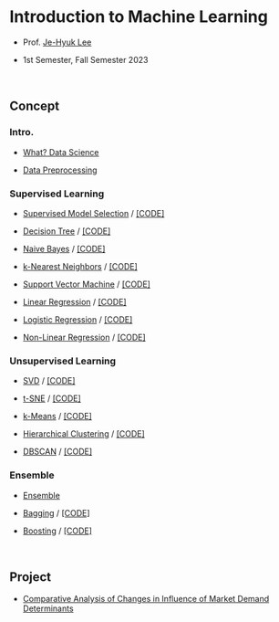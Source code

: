 # Introduction to Machine Learning

- Prof. [Je-Hyuk Lee](https://github.com/jaylee07)

- 1st Semester, Fall Semester 2023

</br>

## Concept

### Intro.

- [What? Data Science](https://velog.io/@jayarnim/What-Data-Science)

- [Data Preprocessing](https://velog.io/@jayarnim/Data-Preprocessing)

### Supervised Learning

- [Supervised Model Selection](https://velog.io/@jayarnim/Supervised-Model-Selection) / [[CODE]]()

- [Decision Tree]() / [[CODE]]()

- [Naive Bayes]() / [[CODE]]()

- [k-Nearest Neighbors](https://velog.io/@jayarnim/k-Nearest-Neighbors) / [[CODE]]()

- [Support Vector Machine](https://velog.io/@jayarnim/Support-Vector-Machine) / [[CODE]]()

- [Linear Regression]() / [[CODE]]()

- [Logistic Regression]() / [[CODE]]()

- [Non-Linear Regression]() / [[CODE]]()

### Unsupervised Learning

- [SVD]() / [[CODE]]()

- [t-SNE]() / [[CODE]]()

- [k-Means]() / [[CODE]]()

- [Hierarchical Clustering]() / [[CODE]]()

- [DBSCAN]() / [[CODE]]()

### Ensemble

- [Ensemble]()

- [Bagging]() / [[CODE]]()

- [Boosting]() / [[CODE]]()

</br>

## Project

- [Comparative Analysis of Changes in Influence of Market Demand Determinants](https://github.com/jayarnim/project-Comparative_Analysis_of_Changes_in_Influence_of_Market_Demand_Determinants)
